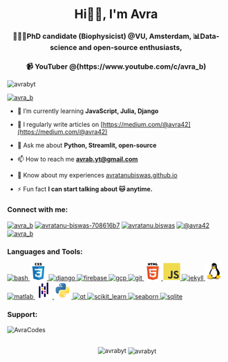<h1 align="center">Hi👋🏽, I'm  Avra </h1>
<h3 align="center"> 👨🏽‍🎓PhD candidate (Biophysicist) @VU, Amsterdam, 📊Data-science and open-source enthusiasts, </h3>
<h3 align="center"> 📹 YouTuber @(https://www.youtube.com/c/avra_b)</h3>

<p align="left"> <img src="https://komarev.com/ghpvc/?username=avrabyt&label=Profile%20views&color=0e75b6&style=flat" alt="avrabyt" /> </p>

<p align="left"> <a href="https://twitter.com/avra_b" target="blank"><img src="https://img.shields.io/twitter/follow/avra_b?logo=twitter&style=for-the-badge" alt="avra_b" /></a> </p>

- 🌱 I’m currently learning **JavaScript, Julia, Django**

- 📝 I regularly write articles on [https://medium.com/@avra42](https://medium.com/@avra42)

- 💬 Ask me about **Python, Streamlit, open-source**

- 📫 How to reach me **avrab.yt@gmail.com**

- 📄 Know about my experiences [avratanubiswas.github.io](avratanubiswas.github.io)

- ⚡ Fun fact **I can start talking about 🐱 anytime.**


<h3 align="left">Connect with me:</h3>
<p align="left">
<a href="https://twitter.com/avra_b" target="blank"><img align="center" src="https://raw.githubusercontent.com/rahuldkjain/github-profile-readme-generator/master/src/images/icons/Social/twitter.svg" alt="avra_b" height="30" width="40" /></a>
<a href="https://linkedin.com/in/avratanu-biswas-708616b7" target="blank"><img align="center" src="https://raw.githubusercontent.com/rahuldkjain/github-profile-readme-generator/master/src/images/icons/Social/linked-in-alt.svg" alt="avratanu-biswas-708616b7" height="30" width="40" /></a>
<a href="https://instagram.com/avratanu.biswas" target="blank"><img align="center" src="https://raw.githubusercontent.com/rahuldkjain/github-profile-readme-generator/master/src/images/icons/Social/instagram.svg" alt="avratanu.biswas" height="30" width="40" /></a>
<a href="https://medium.com/@avra42" target="blank"><img align="center" src="https://raw.githubusercontent.com/rahuldkjain/github-profile-readme-generator/master/src/images/icons/Social/medium.svg" alt="@avra42" height="30" width="40" /></a>
<a href="https://www.youtube.com/c/avra_b" target="blank"><img align="center" src="https://raw.githubusercontent.com/rahuldkjain/github-profile-readme-generator/master/src/images/icons/Social/youtube.svg" alt="avra_b" height="30" width="40" /></a>
</p>

<h3 align="left">Languages and Tools:</h3>
<p align="left"> <a href="https://www.gnu.org/software/bash/" target="_blank" rel="noreferrer"> <img src="https://www.vectorlogo.zone/logos/gnu_bash/gnu_bash-icon.svg" alt="bash" width="40" height="40"/> </a> <a href="https://www.w3schools.com/css/" target="_blank" rel="noreferrer"> <img src="https://raw.githubusercontent.com/devicons/devicon/master/icons/css3/css3-original-wordmark.svg" alt="css3" width="40" height="40"/> </a> <a href="https://www.djangoproject.com/" target="_blank" rel="noreferrer"> <img src="https://cdn.worldvectorlogo.com/logos/django.svg" alt="django" width="40" height="40"/> </a> <a href="https://firebase.google.com/" target="_blank" rel="noreferrer"> <img src="https://www.vectorlogo.zone/logos/firebase/firebase-icon.svg" alt="firebase" width="40" height="40"/> </a> <a href="https://cloud.google.com" target="_blank" rel="noreferrer"> <img src="https://www.vectorlogo.zone/logos/google_cloud/google_cloud-icon.svg" alt="gcp" width="40" height="40"/> </a> <a href="https://git-scm.com/" target="_blank" rel="noreferrer"> <img src="https://www.vectorlogo.zone/logos/git-scm/git-scm-icon.svg" alt="git" width="40" height="40"/> </a> <a href="https://www.w3.org/html/" target="_blank" rel="noreferrer"> <img src="https://raw.githubusercontent.com/devicons/devicon/master/icons/html5/html5-original-wordmark.svg" alt="html5" width="40" height="40"/> </a> <a href="https://developer.mozilla.org/en-US/docs/Web/JavaScript" target="_blank" rel="noreferrer"> <img src="https://raw.githubusercontent.com/devicons/devicon/master/icons/javascript/javascript-original.svg" alt="javascript" width="40" height="40"/> </a> <a href="https://jekyllrb.com/" target="_blank" rel="noreferrer"> <img src="https://www.vectorlogo.zone/logos/jekyllrb/jekyllrb-icon.svg" alt="jekyll" width="40" height="40"/> </a> <a href="https://www.linux.org/" target="_blank" rel="noreferrer"> <img src="https://raw.githubusercontent.com/devicons/devicon/master/icons/linux/linux-original.svg" alt="linux" width="40" height="40"/> </a> <a href="https://www.mathworks.com/" target="_blank" rel="noreferrer"> <img src="https://upload.wikimedia.org/wikipedia/commons/2/21/Matlab_Logo.png" alt="matlab" width="40" height="40"/> </a> <a href="https://pandas.pydata.org/" target="_blank" rel="noreferrer"> <img src="https://raw.githubusercontent.com/devicons/devicon/2ae2a900d2f041da66e950e4d48052658d850630/icons/pandas/pandas-original.svg" alt="pandas" width="40" height="40"/> </a> <a href="https://www.python.org" target="_blank" rel="noreferrer"> <img src="https://raw.githubusercontent.com/devicons/devicon/master/icons/python/python-original.svg" alt="python" width="40" height="40"/> </a> <a href="https://www.qt.io/" target="_blank" rel="noreferrer"> <img src="https://upload.wikimedia.org/wikipedia/commons/0/0b/Qt_logo_2016.svg" alt="qt" width="40" height="40"/> </a> <a href="https://scikit-learn.org/" target="_blank" rel="noreferrer"> <img src="https://upload.wikimedia.org/wikipedia/commons/0/05/Scikit_learn_logo_small.svg" alt="scikit_learn" width="40" height="40"/> </a> <a href="https://seaborn.pydata.org/" target="_blank" rel="noreferrer"> <img src="https://seaborn.pydata.org/_images/logo-mark-lightbg.svg" alt="seaborn" width="40" height="40"/> </a> <a href="https://www.sqlite.org/" target="_blank" rel="noreferrer"> <img src="https://www.vectorlogo.zone/logos/sqlite/sqlite-icon.svg" alt="sqlite" width="40" height="40"/> </a> </p>

<h3 align="left">Support:</h3>
<p><a href="https://www.buymeacoffee.com/AvraCodes"> <img align="left" src="https://cdn.buymeacoffee.com/buttons/v2/default-yellow.png" height="50" width="210" alt="AvraCodes" /></a></p><br><br>

<p><img align="left" src="https://github-readme-stats.vercel.app/api/top-langs?username=avrabyt&show_icons=true&locale=en&layout=compact" alt="avrabyt" /></p>

<p>&nbsp;<img align="center" src="https://github-readme-stats.vercel.app/api?username=avrabyt&show_icons=true&locale=en" alt="avrabyt" /></p>
